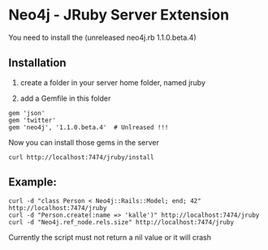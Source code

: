 Neo4j - JRuby Server Extension
===============================

You need to install the (unreleased neo4j.rb 1.1.0.beta.4)

Installation
------------

1. create a folder in your server home folder, named jruby

2. add a Gemfile in this folder

```
gem 'json'
gem 'twitter'
gem 'neo4j', '1.1.0.beta.4'  # Unlreased !!!
```

Now you can install those gems in the server

    curl http://localhost:7474/jruby/install

Example:
-------

    curl -d "class Person < Neo4j::Rails::Model; end; 42" http://localhost:7474/jruby
    curl -d "Person.create(:name => 'kalle')" http://localhost:7474/jruby
    curl -d "Neo4j.ref_node.rels.size" http://localhost:7474/jruby

Currently the script must not return a nil value or it will crash
